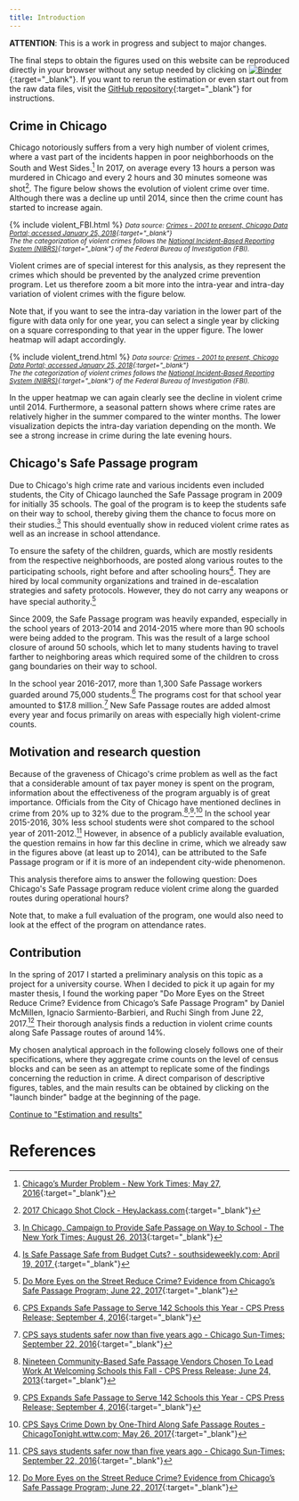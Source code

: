 ```yaml
---
title: Introduction
---
```

**ATTENTION**: This is a work in progress and subject to major changes.


The final steps to obtain the figures used on this website can be reproduced directly in your browser without any setup needed by clicking on [![Binder](https://mybinder.org/badge.svg)](https://mybinder.org/v2/gh/binste/chicago_safepassage_evaluation/master?filepath=notebooks%2F5_analysis%2F1.0-binste-analyze-crime-results-census-block-level.ipynb){:target="_blank"}. If you want to rerun the estimation or even start out from the raw data files, visit the [GitHub repository](https://github.com/binste/chicago_safepassage_evaluation){:target="_blank"} for instructions.

## Crime in Chicago
Chicago notoriously suffers from a very high number of violent crimes, where a vast part of the incidents happen in poor neighborhoods on the South and West Sides.[^1] In 2017, on average every 13 hours a person was murdered in Chicago and every 2 hours and 30 minutes someone was shot[^2]. The figure below shows the evolution of violent crime over time. Although there was a decline up until 2014, since then the crime count has started to increase again.

{% include violent_FBI.html %}
<small>*Data source: [Crimes - 2001 to present, Chicago Data Portal; accessed January 25, 2018](https://data.cityofchicago.org/Public-Safety/Crimes-2001-to-present/ijzp-q8t2){:target="_blank"}*<br />
*The the categorization of violent crimes follows the [National Incident-Based Reporting System (NIBRS)](http://gis.chicagopolice.org/clearmap_crime_sums/crime_types.html){:target="_blank"} of the Federal Bureau of Investigation (FBI).*</small>

Violent crimes are of special interest for this analysis, as they represent the crimes which should be prevented by the analyzed crime prevention program. Let us therefore zoom a bit more into the intra-year and intra-day variation of violent crimes with the figure below.

Note that, if you want to see the intra-day variation in the lower part of the figure with data only for one year, you can select a single year by clicking on a square corresponding to that year in the upper figure. The lower heatmap will adapt accordingly.

{% include violent_trend.html %}
<small>*Data source: [Crimes - 2001 to present, Chicago Data Portal; accessed January 25, 2018](https://data.cityofchicago.org/Public-Safety/Crimes-2001-to-present/ijzp-q8t2){:target="_blank"}*<br />
*The the categorization of violent crimes follows the [National Incident-Based Reporting System (NIBRS)](http://gis.chicagopolice.org/clearmap_crime_sums/crime_types.html){:target="_blank"} of the Federal Bureau of Investigation (FBI).*</small>

In the upper heatmap we can again clearly see the decline in violent crime until 2014. Furthermore, a seasonal pattern shows where crime rates are relatively higher in the summer compared to the winter months. The lower visualization depicts the intra-day variation depending on the month. We see a strong increase in crime during the late evening hours.

## Chicago's Safe Passage program
Due to Chicago's high crime rate and various incidents even included students, the City of Chicago launched the Safe Passage program in 2009 for initially 35 schools. The goal of the program is to keep the students safe on their way to school, thereby giving them the chance to focus more on their studies.[^10] This should eventually show in reduced violent crime rates as well as an increase in school attendance.

To ensure the safety of the children, guards, which are mostly residents from the respective neighborhoods, are posted along various routes to the participating schools, right before and after schooling hours[^3]. They are hired by local community organizations and trained in de-escalation strategies and safety protocols. However, they do not carry any weapons or have special authority.[^8]

Since 2009, the Safe Passage program was heavily expanded, especially in the school years of 2013-2014 and 2014-2015 where more than 90 schools were being added to the program. This was the result of a large school closure of around 50 schools, which let to many students having to travel farther to neighboring areas which required some of the children to cross gang boundaries on their way to school.

In the school year 2016-2017, more than 1,300 Safe Passage workers guarded around 75,000 students.[^4] The programs cost for that school year amounted to $17.8 million.[^9] New Safe Passage routes are added almost every year and focus primarily on areas with especially high violent-crime counts.

## Motivation and research question
Because of the graveness of Chicago's crime problem as well as the fact that a considerable amount of tax payer money is spent on the program, information about the effectiveness of the program arguably is of great importance. Officials from the City of Chicago have mentioned declines in crime from 20% up to 32% due to the program.[^5]<sup>,</sup>[^6]<sup>,</sup>[^7] In the school year 2015-2016, 30% less school students were shot compared to the school year of 2011-2012.[^9] However, in absence of a publicly available evaluation, the question remains in how far this decline in crime, which we already saw in the figures above (at least up to 2014), can be attributed to the Safe Passage program or if it is more of an independent city-wide phenomenon.

This analysis therefore aims to answer the following question: Does Chicago's Safe Passage program reduce violent crime along the guarded routes during operational hours?

Note that, to make a full evaluation of the program, one would also need to look at the effect of the program on attendance rates.

## Contribution
In the spring of 2017 I started a preliminary analysis on this topic as a project for a university course. When I decided to pick it up again for my master thesis, I found the working paper "Do More Eyes on the Street Reduce Crime? Evidence from Chicago’s Safe Passage Program" by Daniel McMillen, Ignacio Sarmiento-Barbieri, and Ruchi Singh from June 22, 2017.[^8] Their thorough analysis finds a reduction in violent crime counts along Safe Passage routes of around 14%.

My chosen analytical approach in the following closely follows one of their specifications, where they aggregate crime counts on the level of census blocks and can be seen as an attempt to replicate some of the findings concerning the reduction in crime. A direct comparison of descriptive figures, tables, and the main results can be obtained by clicking on the "launch binder" badge at the beginning of the page.

[Continue to "Estimation and results"](./estimation_and_results.md)

# References

[^1]: [Chicago’s Murder Problem - New York Times; May 27, 2016](https://www.nytimes.com/interactive/2016/05/18/us/chicago-murder-problem.html){:target="_blank"}
[^2]: [2017 Chicago Shot Clock - HeyJackass.com](https://heyjackass.com/2017-chicago-shot-clock/){:target="_blank"}
[^3]: [Is Safe Passage Safe from Budget Cuts? - southsideweekly.com; April 19, 2017 ](https://southsideweekly.com/is-safe-passage-safe-from-budget-cuts/){:target="_blank"}
[^4]: [CPS Expands Safe Passage to Serve 142 Schools this Year - CPS Press Release; September 4, 2016](http://cps.edu/News/Press_releases/Pages/PR1_09_04_2016.aspx){:target="_blank"}
[^5]: [Nineteen Community-Based Safe Passage Vendors Chosen To Lead Work At Welcoming Schools this Fall - CPS Press Release; June 24, 2013](https://cps.edu/News/Press_releases/Pages/PR1_06_24_2013.aspx){:target="_blank"}
[^6]: [CPS Expands Safe Passage to Serve 142 Schools this Year - CPS Press Release; September 4, 2016](https://cps.edu/News/Press_releases/Pages/PR1_09_04_2016.aspx){:target="_blank"}
[^7]: [CPS Says Crime Down by One-Third Along Safe Passage Routes - ChicagoTonight.wttw.com; May 26, 2017](https://chicagotonight.wttw.com/2017/05/26/cps-says-crime-down-one-third-along-safe-passage-routes){:target="_blank"}
[^8]: [Do More Eyes on the Street Reduce Crime? Evidence from Chicago’s Safe Passage Program; June 22, 2017](https://ignaciomsarmiento.github.io/assets/Safe_Passage_WP.pdf){:target="_blank"}
[^9]: [CPS says students safer now than five years ago - Chicago Sun-Times; September 22, 2016](https://www.pressreader.com/usa/chicago-sun-times/20160922/281582355105718){:target="_blank"}
[^10]: [In Chicago, Campaign to Provide Safe Passage on Way to School - The New York Times; August 26, 2013](https://www.nytimes.com/2013/08/27/education/in-chicago-campaign-to-provide-safe-passage-on-way-to-school.html){:target="_blank"}
